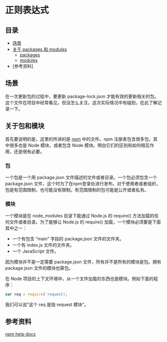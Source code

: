 # 正则表达式
## <a name="index"></a> 目录
- [场景](#situation)
- [关于 packages 和 modules](#about)
  - [packages](#package)
  - [modules](#modules)
- [参考资料]


## <a name="situation"></a> 场景
在一次更新包的过程中，要更新 package-lock.json 才能有效的更新相关的包。这个文件在项目中经常看见，但没怎么关注，这次实际情况中有碰到，在此了解记录一下。

## 关于包和模块
首先要说明的是，这里的所讲的是 [npm][url-npm-website] 中的文件。npm 注册表包含很多包，其中很多也是 Node 模块，或者包含 Node 模块。明白它们的区别和如何相互作用，还是很有必要。
### 包
一个包是一个用 package.json 文件描述的文件或者目录。一个包必须包含一个 package.json 文件，这个时为了在npm登录处进行发布。对于使用者或者组织，包是有范围限制，也可能没有限制。有范围限制的包可能是公开或者私有。

### 模块
一个模块是在 node_modules 目录下能通过 Node.js 的 require() 方法加载的任何文件或者目录。为了能够让 Node.js 的 require() 加载，一个模块必须要是下面其中之一：
- 一个有包含 “main” 字段的 package.json 文件的文件夹。
- 一个有 index.js 文件的文件夹。
- 一个 JavaScript 文件。

因为模块并不是一定需要 package.json 文件，所有并不是所有的模块是包。拥有 package.json 文件的模块也算包。

在 Node 项目的上下文环境中，从一个文件加载的东西也是模块。例如下面的程序：
```javascript
var req = require('request);
```
我们可以说“这个 req 是指 request 模块”。










## 参考资料
[npm help docs][url-npm-docs]


[url-npm-website]:https://www.npmjs.com/
[url-npm-docs]:https://docs.npmjs.com/
[url-npm-package]:https://docs.npmjs.com/about-packages-and-modules
[url-npm-package-json]:https://docs.npmjs.com/files/package.json
[url-npm-package-lock]:https://docs.npmjs.com/files/package-lock.json
[url-npm-blog]:https://medium.com/coinmonks/everything-you-wanted-to-know-about-package-lock-json-b81911aa8ab8
[url-npm-blog-translate]:https://codertx.github.io/2018/01/09/about-package-json/
[url-npm-china-doc]:https://www.kancloud.cn/shellway/npm-doc/199981